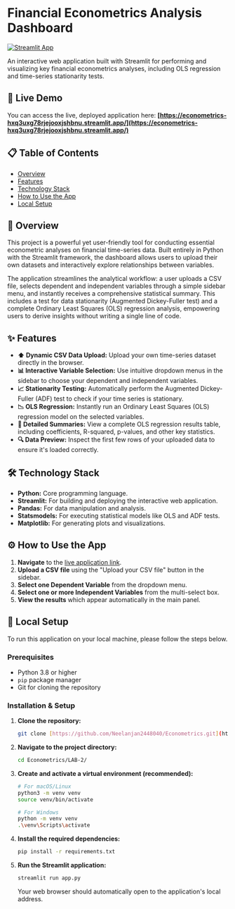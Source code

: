 # Financial Econometrics Analysis Dashboard

[![Streamlit App](https://static.streamlit.io/badges/streamlit_badge_black_white.svg)](https://econometrics-hxq3uxg78rjejooxjshbnu.streamlit.app/)

An interactive web application built with Streamlit for performing and visualizing key financial econometrics analyses, including OLS regression and time-series stationarity tests.

## 🚀 Live Demo

You can access the live, deployed application here:
**[https://econometrics-hxq3uxg78rjejooxjshbnu.streamlit.app/](https://econometrics-hxq3uxg78rjejooxjshbnu.streamlit.app/)**

## 📋 Table of Contents

- [Overview](#-overview)
- [Features](#-features)
- [Technology Stack](#-technology-stack)
- [How to Use the App](#-how-to-use-the-app)
- [Local Setup](#-local-setup)

## 📖 Overview

This project is a powerful yet user-friendly tool for conducting essential econometric analyses on financial time-series data. Built entirely in Python with the Streamlit framework, the dashboard allows users to upload their own datasets and interactively explore relationships between variables.

The application streamlines the analytical workflow: a user uploads a CSV file, selects dependent and independent variables through a simple sidebar menu, and instantly receives a comprehensive statistical summary. This includes a test for data stationarity (Augmented Dickey-Fuller test) and a complete Ordinary Least Squares (OLS) regression analysis, empowering users to derive insights without writing a single line of code.

## ✨ Features

- **⬆️ Dynamic CSV Data Upload:** Upload your own time-series dataset directly in the browser.
- **📊 Interactive Variable Selection:** Use intuitive dropdown menus in the sidebar to choose your dependent and independent variables.
- **📈 Stationarity Testing:** Automatically perform the Augmented Dickey-Fuller (ADF) test to check if your time series is stationary.
- **📉 OLS Regression:** Instantly run an Ordinary Least Squares (OLS) regression model on the selected variables.
- **📄 Detailed Summaries:** View a complete OLS regression results table, including coefficients, R-squared, p-values, and other key statistics.
- **🔍 Data Preview:** Inspect the first few rows of your uploaded data to ensure it's loaded correctly.

## 🛠️ Technology Stack

- **Python:** Core programming language.
- **Streamlit:** For building and deploying the interactive web application.
- **Pandas:** For data manipulation and analysis.
- **Statsmodels:** For executing statistical models like OLS and ADF tests.
- **Matplotlib:** For generating plots and visualizations.

## ⚙️ How to Use the App

1.  **Navigate** to the [live application link](https://econometrics-hxq3uxg78rjejooxjshbnu.streamlit.app/).
2.  **Upload a CSV file** using the "Upload your CSV file" button in the sidebar.
3.  **Select one Dependent Variable** from the dropdown menu.
4.  **Select one or more Independent Variables** from the multi-select box.
5.  **View the results** which appear automatically in the main panel.

## 🚀 Local Setup

To run this application on your local machine, please follow the steps below.

### Prerequisites

- Python 3.8 or higher
- `pip` package manager
- Git for cloning the repository

### Installation & Setup

1.  **Clone the repository:**
    ```sh
    git clone [https://github.com/Neelanjan2448040/Econometrics.git](https://github.com/Neelanjan2448040/Econometrics.git)
    ```

2.  **Navigate to the project directory:**
    ```sh
    cd Econometrics/LAB-2/
    ```

3.  **Create and activate a virtual environment (recommended):**
    ```sh
    # For macOS/Linux
    python3 -m venv venv
    source venv/bin/activate

    # For Windows
    python -m venv venv
    .\venv\Scripts\activate
    ```

4.  **Install the required dependencies:**
    ```sh
    pip install -r requirements.txt
    ```

5.  **Run the Streamlit application:**
    ```sh
    streamlit run app.py
    ```
    Your web browser should automatically open to the application's local address.
